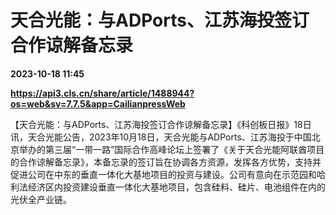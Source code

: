 # 天合光能：与ADPorts、江苏海投签订合作谅解备忘录

**2023-10-18 11:45**

**https://api3.cls.cn/share/article/1488944?os=web&sv=7.7.5&app=CailianpressWeb**

【天合光能：与ADPorts、江苏海投签订合作谅解备忘录】《科创板日报》18日讯，天合光能公告，2023年10月18日，天合光能与ADPorts、江苏海投于中国北京举办的第三届“一带一路”国际合作高峰论坛上签署了《关于天合光能阿联酋项目的合作谅解备忘录》，本备忘录的签订旨在协调各方资源，发挥各方优势，支持并促进公司在中东的垂直一体化大基地项目的投资与建设。公司有意向在示范园和哈利法经济区内投资建设垂直一体化大基地项目，包含硅料、硅片、电池组件在内的光伏全产业链。